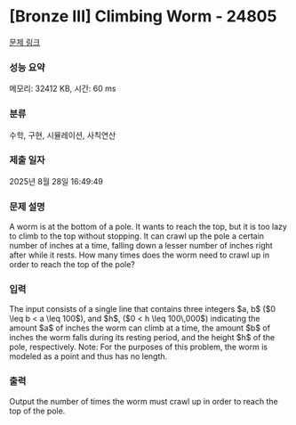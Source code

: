 # [Bronze III] Climbing Worm - 24805 

[문제 링크](https://www.acmicpc.net/problem/24805) 

### 성능 요약

메모리: 32412 KB, 시간: 60 ms

### 분류

수학, 구현, 시뮬레이션, 사칙연산

### 제출 일자

2025년 8월 28일 16:49:49

### 문제 설명

<p>A worm is at the bottom of a pole. It wants to reach the top, but it is too lazy to climb to the top without stopping. It can crawl up the pole a certain number of inches at a time, falling down a lesser number of inches right after while it rests. How many times does the worm need to crawl up in order to reach the top of the pole?</p>

### 입력 

 <p>The input consists of a single line that contains three integers $a, b$ ($0 \leq b < a \leq 100$), and $h$, ($0 < h \leq 100\,000$) indicating the amount $a$ of inches the worm can climb at a time, the amount $b$ of inches the worm falls during its resting period, and the height $h$ of the pole, respectively.  Note: For the purposes of this problem, the worm is modeled as a point and thus has no length.</p>

### 출력 

 <p>Output the number of times the worm must crawl up in order to reach the top of the pole. </p>

